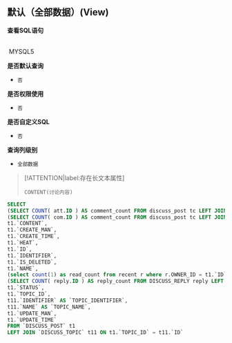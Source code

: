 ## 默认（全部数据）(View) <!-- {docsify-ignore-all} -->



<p class="panel-title"><b>查看SQL语句</b></p>
<br>

<el-row>
&nbsp;<el-tag @click="MYSQL5 = true">MYSQL5</el-tag>
</el-row>

<br>
<p class="panel-title"><b>是否默认查询</b></p>

* `否`

<p class="panel-title"><b>是否权限使用</b></p>

* `否`

<p class="panel-title"><b>是否自定义SQL</b></p>

* `否`

<p class="panel-title"><b>查询列级别</b></p>

* `全部数据`

> [!ATTENTION|label:存在长文本属性]
>
> `CONTENT(讨论内容)`






<el-dialog v-model="MYSQL5" title="MYSQL5">

```sql
SELECT
(SELECT COUNT( att.ID ) AS comment_count FROM discuss_post tc LEFT JOIN `attention` att ON tc.ID = att.OWNER_ID WHERE tc.ID = t1.`ID`) AS `ATTENTION_COUNT`,
(SELECT COUNT( com.ID ) AS comment_count FROM discuss_post tc LEFT JOIN `comment` com ON tc.ID = com.PRINCIPAL_ID WHERE tc.ID = t1.`ID`) AS `COMMENT_COUNT`,
t1.`CONTENT`,
t1.`CREATE_MAN`,
t1.`CREATE_TIME`,
t1.`HEAT`,
t1.`ID`,
t1.`IDENTIFIER`,
t1.`IS_DELETED`,
t1.`NAME`,
(select count(1) as read_count from recent r where r.OWNER_ID = t1.`ID` and r.OWNER_TYPE = 'discuss' and r.OWNER_SUBTYPE = 'post') AS `READ_COUNT`,
(SELECT COUNT( reply.ID ) AS reply_count FROM DISCUSS_REPLY reply LEFT JOIN discuss_post dis ON dis.ID = reply.POST_ID WHERE dis.ID = t1.`ID`) AS `REPLIES`,
t1.`STATUS`,
t1.`TOPIC_ID`,
t11.`IDENTIFIER` AS `TOPIC_IDENTIFIER`,
t11.`NAME` AS `TOPIC_NAME`,
t1.`UPDATE_MAN`,
t1.`UPDATE_TIME`
FROM `DISCUSS_POST` t1 
LEFT JOIN `DISCUSS_TOPIC` t11 ON t1.`TOPIC_ID` = t11.`ID` 


```

</el-dialog>

<script>
 const { createApp } = Vue
  createApp({
    data() {
      return {
                MYSQL5 : false
        
      }
    },
    methods: {
    }
  }).use(ElementPlus).mount('#app')
</script>